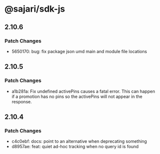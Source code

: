 # @sajari/sdk-js

## 2.10.6

### Patch Changes

- 5650170: bug: fix package json umd main and module file locations

## 2.10.5

### Patch Changes

- a1b281a: Fix undefined activePins causes a fatal error. This can happen if a promotion has no pins so the activePins will not appear in the response.

## 2.10.4

### Patch Changes

- c4c0ebf: docs: point to an alternative when deprecating something
- d8957ae: feat: quiet ad-hoc tracking when no query id is found
